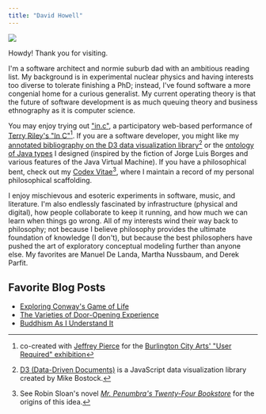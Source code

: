```yaml
---
title: "David Howell"
---
```


![](/img/portrait.jpg)

Howdy! Thank you for visiting.

I'm a software architect and normie suburb dad with an ambitious reading list. My background is in experimental nuclear physics and having interests too diverse to tolerate finishing a PhD; instead, I've found software a more congenial home for a curious generalist. My current operating theory is that the future of software development is as much queuing theory and business ethnography as it is computer science.

You may enjoy trying out ["in.c"](http://pixel-to-noise.github.io/in.c/), a participatory web-based performance of [Terry Riley's "In C"](https://en.wikipedia.org/wiki/In_C)[^1]. If you are a software developer, you might like my [annotated bibliography on the D3 data visualization library](https://www.howell.io/bibliography/d3)[^2] or the [ontology of Java types](https://github.com/dehowell/ontology/blob/master/README.md) I designed (inspired by the fiction of Jorge Luis Borges and various features of the Java Virtual Machine). If you have a philosophical bent, check out my [Codex Vitae](https://github.com/dehowell/codex-vitae "David Howell's Codex Vitae")[^3], where I maintain a record of my personal philosophical scaffolding.

I enjoy mischievous and esoteric experiments in software, music, and literature. I'm also endlessly fascinated by infrastructure (physical and digital), how people collaborate to keep it running, and how much we can learn when things go wrong. All of my interests wind their way back to philosophy; not because I believe philosophy provides the ultimate foundation of knowledge (I don't), but because the best philosophers have pushed the art of exploratory conceptual modeling further than anyone else. My favorites are Manuel De Landa, Martha Nussbaum, and Derek Parfit.

## Favorite Blog Posts

- [Exploring Conway's Game of Life](https://www.howell.io/2016/07/08/exploring-conways-game-of-life/)
- [The Varieties of Door-Opening Experience](https://www.howell.io/2016/04/12/the-varieties-of-door-opening-experience/)
- [Buddhism As I Understand It](https://www.howell.io/2016/02/10/buddhism-as-i-understand-it/)

[^1]:   co-created with [Jeffrey Pierce](https://jeffreypierce.net) for the [Burlington City Arts' "User Required" exhibition](http://www.burlingtoncityarts.org/Exhibition/user-required)
[^2]: 	[D3 (Data-Driven Documents)](https://d3js.org) is a JavaScript data visualization library created by Mike Bostock.
[^3]:	See Robin Sloan's novel [_Mr. Penumbra's Twenty-Four Bookstore_](https://www.robinsloan.com/books/penumbra/) for the origins of this idea.